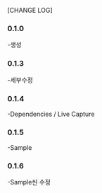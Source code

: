 [CHANGE LOG]

### 0.1.0
-생성

### 0.1.3
-세부수정

### 0.1.4
-Dependencies / Live Capture

### 0.1.5
-Sample

### 0.1.6
-Sample씬 수정